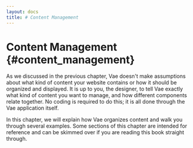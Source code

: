 ```yaml
---
layout: docs
title: # Content Management
---
```


# Content Management {#content_management}

As we discussed in the previous chapter, Vae doesn't make assumptions
about what kind of content your website contains or how it should be
organized and displayed. It is up to you, the designer, to tell Vae
exactly what kind of content you want to manage, and how different
components relate together. No coding is required to do this; it is all
done through the Vae application itself.

In this chapter, we will explain how Vae organizes content and walk you
through several examples. Some sections of this chapter are intended for
reference and can be skimmed over if you are reading this book straight
through.
